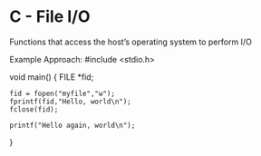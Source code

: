 # C - File I/O

Functions that access the host’s operating system to perform I/O

Example Approach:
#include <stdio.h>

void main()
{
    FILE *fid;

    fid = fopen("myfile","w");
    fprintf(fid,"Hello, world\n");
    fclose(fid);

    printf("Hello again, world\n");
}
